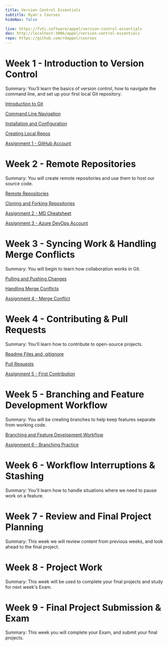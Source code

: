 ```yaml
---
title: Version Control Essentials
subtitle: Ryan's Courses
hideNav: false

live: https://fvtc.software/appel/version-control-essentials
dev: http://localhost:3006/appel/version-control-essentials
repo: https://github.com/rdappel/courses
---
```


# Week 1 - Introduction to Version Control

Summary: You’ll learn the basics of version control, how to navigate the command line, and set up your first local Git repository.

[Introduction to Git](/appel/version-control-essentials/intro-to-git)

[Command Line Navigation](/appel/version-control-essentials/cli-navigation)

[Installation and Configuration](/appel/version-control-essentials/install-and-config)

[Creating Local Repos](/appel/version-control-essentials/creating-local-repos)

[Assignment 1 - GitHub Account](/appel/version-control-essentials/assignments/github-account)

# Week 2 - Remote Repositories

Summary: You will create remote repositories and use them to host our source code.

[Remote Repositories](/appel/version-control-essentials/remote-repos)

[Cloning and Forking Repositories](/appel/version-control-essentials/cloning-and-forking)

[Assignment 2 - MD Cheatsheet](/appel/version-control-essentials/assignments/md-cheatsheet)

[Assignment 3 - Azure DevOps Account](/appel/version-control-essentials/assignments/devops-account)

# Week 3 - Syncing Work & Handling Merge Conflicts

Summary: You will begin to learn how collaboration works in Git.

[Pulling and Pushing Changes](/appel/version-control-essentials/pulling-and-pushing)

[Handling Merge Conflicts](/appel/version-control-essentials/merge-conflicts)

[Assignment 4 - Merge Conflict](/appel/version-control-essentials/assignments/merge-conflict)

# Week 4 - Contributing & Pull Requests

Summary: You'll learn how to contribute to open-source projects.

[Readme Files and .gitignore](/appel/version-control-essentials/readme-and-gitignore)

[Pull Requests](/appel/version-control-essentials/pull-requests)

[Assignment 5 - First Contribution](/appel/version-control-essentials/assignments/first-contribution)

# Week 5 - Branching and Feature Development Workflow

Summary: You will be creating branches to help keep features separate from working code.

[Branching and Feature Development Workflow](/appel/version-control-essentials/branching)

[Assignment 6 - Branching Practice](/appel/version-control-essentials/assignments/branching-practice)

# Week 6 - Workflow Interruptions & Stashing

Summary: You'll learn how to handle situations where we need to pause work on a feature.

# Week 7 - Review and Final Project Planning

Summary: This week we will review content from previous weeks, and look ahead to the final project.

# Week 8 - Project Work

Summary: This week will be used to complete your final projects and study for next week's Exam.

# Week 9 - Final Project Submission & Exam

Summary: This week you will complete your Exam, and submit your final projects.
